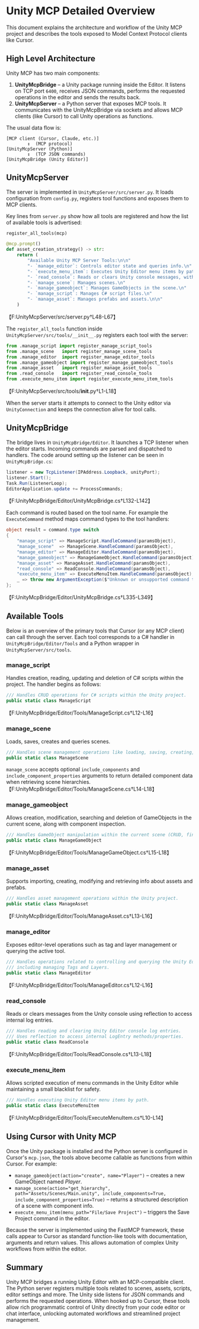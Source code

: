 # Unity MCP Detailed Overview

This document explains the architecture and workflow of the Unity MCP project and describes the tools exposed to Model Context Protocol clients like Cursor.

## High Level Architecture

Unity MCP has two main components:

1. **UnityMcpBridge** – a Unity package running inside the Editor. It listens on TCP port `6400`, receives JSON commands, performs the requested operations in the editor and sends the results back.
2. **UnityMcpServer** – a Python server that exposes MCP tools. It communicates with the UnityMcpBridge via sockets and allows MCP clients (like Cursor) to call Unity operations as functions.

The usual data flow is:

```
[MCP client (Cursor, Claude, etc.)]
        ↕  (MCP protocol)
[UnityMcpServer (Python)]
        ↕  (TCP JSON commands)
[UnityMcpBridge (Unity Editor)]
```

## UnityMcpServer

The server is implemented in `UnityMcpServer/src/server.py`. It loads configuration from `config.py`, registers tool functions and exposes them to MCP clients.

Key lines from `server.py` show how all tools are registered and how the list of available tools is advertised:

```python
register_all_tools(mcp)
```

```python
@mcp.prompt()
def asset_creation_strategy() -> str:
    return (
        "Available Unity MCP Server Tools:\n\n"
        "- `manage_editor`: Controls editor state and queries info.\n"
        "- `execute_menu_item`: Executes Unity Editor menu items by path.\n"
        "- `read_console`: Reads or clears Unity console messages, with filtering options.\n"
        "- `manage_scene`: Manages scenes.\n"
        "- `manage_gameobject`: Manages GameObjects in the scene.\n"
        "- `manage_script`: Manages C# script files.\n"
        "- `manage_asset`: Manages prefabs and assets.\n\n"
    )
```
【F:UnityMcpServer/src/server.py†L48-L67】

The `register_all_tools` function inside `UnityMcpServer/src/tools/__init__.py` registers each tool with the server:

```python
from .manage_script import register_manage_script_tools
from .manage_scene   import register_manage_scene_tools
from .manage_editor  import register_manage_editor_tools
from .manage_gameobject import register_manage_gameobject_tools
from .manage_asset   import register_manage_asset_tools
from .read_console   import register_read_console_tools
from .execute_menu_item import register_execute_menu_item_tools
```
【F:UnityMcpServer/src/tools/__init__.py†L1-L18】

When the server starts it attempts to connect to the Unity editor via `UnityConnection` and keeps the connection alive for tool calls.

## UnityMcpBridge

The bridge lives in `UnityMcpBridge/Editor`. It launches a TCP listener when the editor starts. Incoming commands are parsed and dispatched to handlers. The code around setting up the listener can be seen in `UnityMcpBridge.cs`:

```csharp
listener = new TcpListener(IPAddress.Loopback, unityPort);
listener.Start();
Task.Run(ListenerLoop);
EditorApplication.update += ProcessCommands;
```
【F:UnityMcpBridge/Editor/UnityMcpBridge.cs†L132-L142】

Each command is routed based on the tool name. For example the `ExecuteCommand` method maps command types to the tool handlers:

```csharp
object result = command.type switch
{
    "manage_script" => ManageScript.HandleCommand(paramsObject),
    "manage_scene"  => ManageScene.HandleCommand(paramsObject),
    "manage_editor" => ManageEditor.HandleCommand(paramsObject),
    "manage_gameobject" => ManageGameObject.HandleCommand(paramsObject),
    "manage_asset" => ManageAsset.HandleCommand(paramsObject),
    "read_console" => ReadConsole.HandleCommand(paramsObject),
    "execute_menu_item" => ExecuteMenuItem.HandleCommand(paramsObject),
    _ => throw new ArgumentException($"Unknown or unsupported command type: {command.type}"),
};
```
【F:UnityMcpBridge/Editor/UnityMcpBridge.cs†L335-L349】

## Available Tools

Below is an overview of the primary tools that Cursor (or any MCP client) can call through the server. Each tool corresponds to a C# handler in `UnityMcpBridge/Editor/Tools` and a Python wrapper in `UnityMcpServer/src/tools`.

### manage_script
Handles creation, reading, updating and deletion of C# scripts within the project.
The handler begins as follows:
```csharp
/// Handles CRUD operations for C# scripts within the Unity project.
public static class ManageScript
```
【F:UnityMcpBridge/Editor/Tools/ManageScript.cs†L12-L16】

### manage_scene
Loads, saves, creates and queries scenes.
```csharp
/// Handles scene management operations like loading, saving, creating, and querying hierarchy.
public static class ManageScene
```
`manage_scene` accepts optional `include_components` and `include_component_properties` arguments to return detailed component data when retrieving scene hierarchies.
【F:UnityMcpBridge/Editor/Tools/ManageScene.cs†L14-L18】

### manage_gameobject
Allows creation, modification, searching and deletion of GameObjects in the current scene, along with component inspection.
```csharp
/// Handles GameObject manipulation within the current scene (CRUD, find, components).
public static class ManageGameObject
```
【F:UnityMcpBridge/Editor/Tools/ManageGameObject.cs†L15-L18】

### manage_asset
Supports importing, creating, modifying and retrieving info about assets and prefabs.
```csharp
/// Handles asset management operations within the Unity project.
public static class ManageAsset
```
【F:UnityMcpBridge/Editor/Tools/ManageAsset.cs†L13-L16】

### manage_editor
Exposes editor-level operations such as tag and layer management or querying the active tool.
```csharp
/// Handles operations related to controlling and querying the Unity Editor state,
/// including managing Tags and Layers.
public static class ManageEditor
```
【F:UnityMcpBridge/Editor/Tools/ManageEditor.cs†L12-L16】

### read_console
Reads or clears messages from the Unity console using reflection to access internal log entries.
```csharp
/// Handles reading and clearing Unity Editor console log entries.
/// Uses reflection to access internal LogEntry methods/properties.
public static class ReadConsole
```
【F:UnityMcpBridge/Editor/Tools/ReadConsole.cs†L13-L18】

### execute_menu_item
Allows scripted execution of menu commands in the Unity Editor while maintaining a small blacklist for safety.
```csharp
/// Handles executing Unity Editor menu items by path.
public static class ExecuteMenuItem
```
【F:UnityMcpBridge/Editor/Tools/ExecuteMenuItem.cs†L10-L14】

## Using Cursor with Unity MCP

Once the Unity package is installed and the Python server is configured in Cursor's `mcp.json`, the tools above become callable as functions from within Cursor. For example:

- `manage_gameobject(action="create", name="Player")` – creates a new GameObject named *Player*.
- `manage_scene(action="get_hierarchy", path="Assets/Scenes/Main.unity", include_components=True, include_component_properties=True)` – returns a structured description of a scene with component info.
- `execute_menu_item(menu_path="File/Save Project")` – triggers the Save Project command in the editor.

Because the server is implemented using the FastMCP framework, these calls appear to Cursor as standard function-like tools with documentation, arguments and return values. This allows automation of complex Unity workflows from within the editor.

## Summary

Unity MCP bridges a running Unity Editor with an MCP-compatible client. The Python server registers multiple tools related to scenes, assets, scripts, editor settings and more. The Unity side listens for JSON commands and performs the requested operations. When hooked up to Cursor, these tools allow rich programmatic control of Unity directly from your code editor or chat interface, unlocking automated workflows and streamlined project management.
